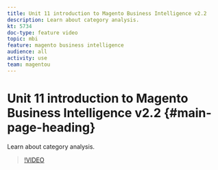 ```yaml
---
title: Unit 11 introduction to Magento Business Intelligence v2.2
description: Learn about category analysis.
kt: 5734
doc-type: feature video
topic: mbi
feature: magento business intelligence
audience: all
activity: use
team: magentou
---
```


# Unit 11 introduction to Magento Business Intelligence v2.2 {#main-page-heading}

Learn about category analysis.

>[!VIDEO](https://video.tv.adobe.com/v/37904/?quality=12&learn=on)